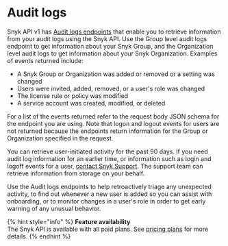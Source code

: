 # Audit logs

Snyk API v1 has [Audit logs endpoints](https://snyk.docs.apiary.io/#reference/audit-logs) that enable you to retrieve information from your audit logs using the Snyk API. Use the Group level audit logs endpoint to get information about your Snyk Group, and the Organization level audit logs to get information about your Snyk Organization.  Examples of events returned include:

* A Snyk Group or Organization was added or removed or a setting was changed
* Users were invited, added, removed, or a user's role was changed
* The license rule or policy was modified
* A service account was created, modified, or deleted

For a list of the events returned refer to the request body JSON schema for the endpoint you are using. Note that logon and logout events for users are not returned because the endpoints return information for the Group or Organization specified in the request.

You can retrieve user-initiated activity for the past 90 days. If you need audit log information for an earlier time, or information such as login and logoff events for a user, [contact Snyk Support](https://support.snyk.io/hc/en-us/requests/new). The support team can retrieve information from storage on your behalf.

Use the Audit logs endpoints to help retroactively triage any unexpected activity, to find out whenever a new user is added so you can assist with onboarding, or to monitor changes in a user's role in order to get early warning of any unusual behavior.

{% hint style="info" %}
**Feature availability**\
The Snyk API is available with all paid plans. See [pricing plans](https://snyk.io/plans/) for more details.
{% endhint %}
